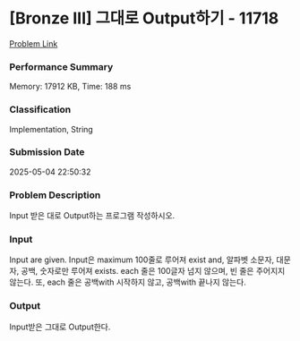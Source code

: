 <!-- Official English translation (US) — human-reviewed -->
<!-- Original: README.md -->
<!-- Translation generated: 2025-10-26 16:46:49 UTC -->

# [Bronze III] 그대로 Output하기 - 11718 

[Problem Link](https://www.acmicpc.net/problem/11718) 

### Performance Summary

Memory: 17912 KB, Time: 188 ms

### Classification

Implementation, String

### Submission Date

2025-05-04 22:50:32

### Problem Description

<p>Input 받은 대로 Output하는 프로그램 작성하시오.</p>

### Input 

 <p>Input are given. Input은 maximum 100줄로 루어져 exist and, 알파벳 소문자, 대문자, 공백, 숫자로만 루어져 exists. each 줄은 100글자 넘지 않으며, 빈 줄은 주어지지 않는다. 또, each 줄은 공백with 시작하지 않고, 공백with 끝나지 않는다.</p>

### Output 

 <p>Input받은 그대로 Output한다.</p>

